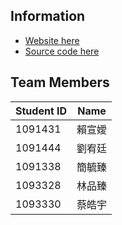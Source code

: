 ## Information
- [Website here](https://bioinformatics-orrnna45x-titaliu1224.vercel.app/)
- [Source code here](https://github.com/titaliu1224/bioinformatics)

## Team Members

| Student ID | Name   |
|------------|--------|
| 1091431    | 賴宣嬡 |
| 1091444    | 劉宥廷 |
| 1091338    | 簡毓臻 |
| 1093328    | 林品臻 |
| 1093330    | 蔡皓宇 |

